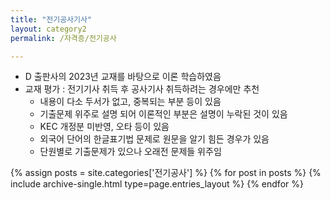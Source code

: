 ```yaml
---
title: "전기공사기사"
layout: category2
permalink: /자격증/전기공사

---
```


* D 출판사의 2023년 교재를 바탕으로 이론 학습하였음  
* 교재 평가 : 전기기사 취득 후 공사기사 취득하려는 경우에만 추천
   - 내용이 다소 두서가 없고, 중복되는 부분 등이 있음
   - 기출문제 위주로 설명 되어 이론적인 부분은 설명이 누락된 것이 있음
   - KEC 개정분 미반영, 오타 등이 있음
   - 외국어 단어의 한글표기법 문제로 원문을 알기 힘든 경우가 있음
   - 단원별로 기출문제가 있으나 오래전 문제들 위주임

{% assign posts = site.categories['전기공사'] %}
{% for post in posts %} {% include archive-single.html type=page.entries_layout %} {% endfor %}
